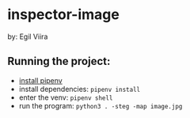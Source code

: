 # inspector-image
by: Egil Viira  

## Running the project:
- [install pipenv](https://pipenv.pypa.io/en/latest/installation.html#pipenv-installation)
- install dependencies: `pipenv install`
- enter the venv: `pipenv shell`
- run the program: `python3 . -steg -map image.jpg`
